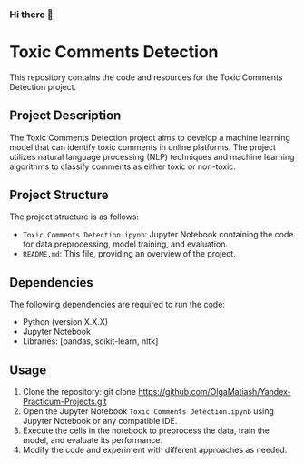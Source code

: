 ### Hi there 👋

# Toxic Comments Detection

This repository contains the code and resources for the Toxic Comments Detection project.

## Project Description

The Toxic Comments Detection project aims to develop a machine learning model that can identify toxic comments in online platforms. The project utilizes natural language processing (NLP) techniques and machine learning algorithms to classify comments as either toxic or non-toxic.

## Project Structure

The project structure is as follows:

- `Toxic Comments Detection.ipynb`: Jupyter Notebook containing the code for data preprocessing, model training, and evaluation.
- `README.md`: This file, providing an overview of the project.

## Dependencies

The following dependencies are required to run the code:

- Python (version X.X.X)
- Jupyter Notebook
- Libraries: [pandas, scikit-learn, nltk]

## Usage

1. Clone the repository:
 git clone https://github.com/OlgaMatiash/Yandex-Practicum-Projects.git
2. Open the Jupyter Notebook `Toxic Comments Detection.ipynb` using Jupyter Notebook or any compatible IDE.
3. Execute the cells in the notebook to preprocess the data, train the model, and evaluate its performance.
4. Modify the code and experiment with different approaches as needed.



